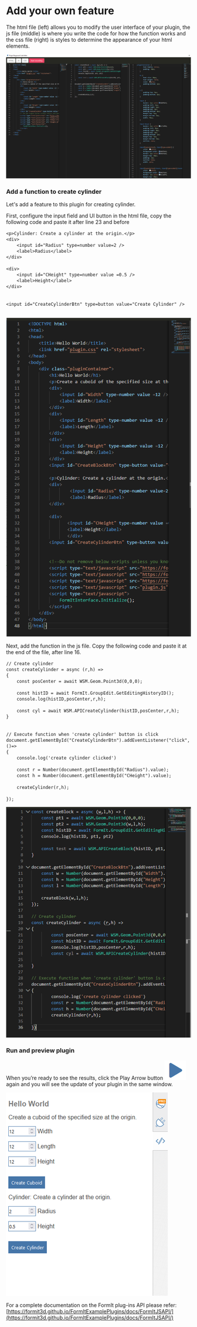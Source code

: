 # Add your own feature

The html file (left) allows you to modify the user interface of your plugin, the js file (middle) is where you write the code for how the function works and the css file (right) is styles to determine the appearance of your html elements.

![](<../../../.gitbook/assets/image (10).png>)

### Add a function to create cylinder 

Let's add a feature to this plugin for creating cylinder.

First, configure the input field and UI button in the html file, copy the following code and paste it after line 23 and before 

```
<p>Cylinder: Create a cylinder at the origin.</p>
<div>
    <input id="Radius" type=number value=2 />
    <label>Radius</label>
</div>
        
<div>
    <input id="CHeight" type=number value =0.5 />
    <label>Height</label>
</div>
        

<input id="CreateCylinderBtn" type=button value="Create Cylinder" />
        
```

![](<../../../.gitbook/assets/image (20).png>)

Next, add the function in the js file. Copy the following code and paste it at the end of the file, after line 16.

```
// Create cylinder
const createCylinder = async (r,h) =>
{
    const posCenter = await WSM.Geom.Point3d(0,0,0);

    const histID = await FormIt.GroupEdit.GetEditingHistoryID();
    console.log(histID,posCenter,r,h);

    const cyl = await WSM.APICreateCylinder(histID,posCenter,r,h);
}


// Execute function when 'create cylinder' button is click
document.getElementById("CreateCylinderBtn").addEventListener("click", ()=>
{
    console.log('create cylinder clicked')

    const r = Number(document.getElementById("Radius").value);
    const h = Number(document.getElementById("CHeight").value);

    createCylinder(r,h);

});
```

![](<../../../.gitbook/assets/image (19).png>)

### Run and preview plugin

When you’re ready to see the results, click the Play Arrow button ![](<../../../.gitbook/assets/image (18).png>) again and you will see the update of your plugin in the same window.

![](<../../../.gitbook/assets/image (5).png>)

For a complete documentation on the FormIt plug-ins API please refer: [https://formit3d.github.io/FormItExamplePlugins/docs/FormItJSAPI/](https://formit3d.github.io/FormItExamplePlugins/docs/FormItJSAPI/)
